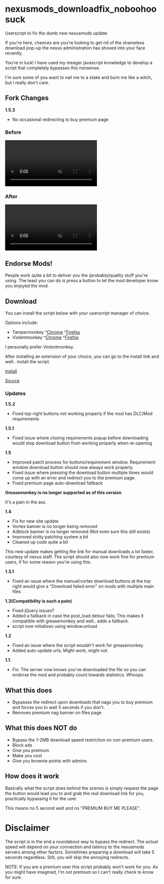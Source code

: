 # nexusmods_downloadfix_noboohoosuck

Userscript to fix the dumb new nexusmods update

If you're here, chances are you're looking to get rid of the shameless download pop-up the nexus administration has shoved into your face recently.

You're in luck! I have used my meager javascript knowledge to develop a script that completely bypasses this nonsense.

I'm sure some of you want to nail me to a stake and burn me like a witch, but I really don't care.

## Fork Changes

**1.5.3**

- No occasional redirecting to buy premium page

### Before

<video autoplay muted loop nocontrols>
  <source src="before.mp4" type="video/mp4">
</video>

### After

<video autoplay muted loop nocontrols>
  <source src="after.mp4" type="video/mp4">
</video>

## Endorse Mods!

People work quite a bit to deliver you the (probably)quality stuff you're using. The least you can do is press a button to let the mod developer know you enjoyed the mod.

## Download

You can install the script below with your userscript manager of choice.

Options include:

- Tampermonkey ^[Chrome](https://chrome.google.com/webstore/detail/tampermonkey/dhdgffkkebhmkfjojejmpbldmpobfkfo) ^[Firefox](https://addons.mozilla.org/en-US/firefox/addon/tampermonkey/)
- Violentmonkey ^[Chrome](https://chrome.google.com/webstore/detail/violentmonkey/jinjaccalgkegednnccohejagnlnfdag)
  ^[Firefox](https://addons.mozilla.org/en-US/firefox/addon/violentmonkey/)

I personally prefer Violentmonkey.

After installing an extension of your choice, you can go to the install link and well.. install the script.

[Install](https://github.com/randomtdev/nexusmods_downloadfix/raw/master/nexusmods_downloadfix.user.js)

[Source](https://github.com/randomtdev/nexusmods_downloadfix)

### Updates

**1.5.2**

- Fixed top-right buttons not working properly if the mod has DLC/Mod requirements

**1.5.1**

- Fixed issue where closing requirements popup before downloading would stop download button from working properly when re-opening

**1.5**

- Improved patch process for buttons/requirement window. Requirement window download button should now always work properly.
- Fixed issue where pressing the download button multiple times would come up with an error and redirect you to the premium page.
- Fixed premium page auto-download fallback

**Greasemonkey is no longer supported as of this version**

It's a pain in the ass.

**1.4**

- Fix for new site update
- Vortex banner is no longer being removed
- Adblock banner is no longer removed (Not even sure this still exists)
- Improved shitty patching system a bit
- Cleaned up code quite a bit

This new update makes getting the link for manual downloads a lot faster, courtesy of nexus staff.
The script should also now work fine for premium users, if for some reason you're using this.

**1.3.1**

- Fixed an issue where the manual/vortex download buttons at the top right would give a "Download failed error" on mods with multiple main files

**1.3(Compatibility is such a pain)**

- Fixed jQuery issues?
- Added a fallback in case the post_load detour fails; This makes it compatible with greasemonkey and well.. adds a fallback.
- script now initializes using window.onload

**1.2**

- Fixed an issue where the script wouldn't work for greasemonkey.
- Added auto-update urls; Might work, might not.

**1.1**:

- Fix: The server now knows you've downloaded the file so you can endorse the mod and probably count towards statistics. Whoops.

## What this does

- Bypasses the redirect upon downloads that nags you to buy premium and forces you to wait 5 seconds if you don't.
- Removes premium nag banner on files page

## What this does **NOT** do

- Bypass the 1-2MB download speed restriction on non-premium users.
- Block ads
- Give you premium
- Make you cool
- Give you brownie points with admins

## How does it work

Basically what the script does behind the scenes is simply request the page the button would lead you to and grab the _real_ download link for you, practically bypassing it for the user.

This means no 5 second wait and no "PREMIUM BUY ME PLEASE".

# **Disclaimer**

The script is in the end a roundabout way to bypass the redirect. The actual speed will depend on your connection and latency to the nexusmods servers among other factors. Sometimes preparing a download will take 5 seconds regardless. Still, you will skip the annoying redirects.

NOTE: If you are a premium user this script probably won't work for you. As you might have imagined, I'm not premium so I can't really check to know for sure.
